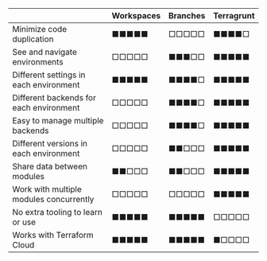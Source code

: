 

|                                         | Workspaces | Branches | Terragrunt |
|-----------------------------------------|------------|----------|------------|
| Minimize code duplication               | ■■■■■      | □□□□□    | ■■■■□      |
| See and navigate environments           | □□□□□      | ■■■□□    | ■■■■■      |
| Different settings in each environment  | ■■■■■      | ■■■■□    | ■■■■■      |
| Different backends for each environment | □□□□□      | ■■■■□    | ■■■■■      |
| Easy to manage multiple backends        | □□□□□      | ■■■■□    | ■■■■■      |
| Different versions in each environment  | □□□□□      | ■■□□□    | ■■■■■      |
| Share data between modules              | ■■□□□      | ■■□□□    | ■■■■■      |
| Work with multiple modules concurrently | □□□□□      | □□□□□    | ■■■■■      |
| No extra tooling to learn or use        | ■■■■■      | ■■■■■    | □□□□□      |
| Works with Terraform Cloud              | ■■■■■      | ■■■■■    | ■□□□□      |